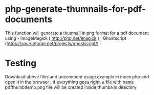 # php-generate-thumnails-for-pdf-documents
This function will generate a thumnail in png format for a pdf document using -  ImageMagick (  http://php.net/imagick ) , Ghostscript (https://sourceforge.net/projects/ghostscript/)

# Testing
Download above files and uncomment usage example in index.php and open it in the browser , if everything goes right, a file with name pdfthumbdemo.png file will be created inside thumbails directory
